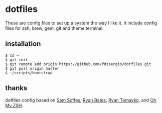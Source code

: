 # dotfiles

These are config files to set up a system the way I like it. It include config files for zsh, brew, gem, git and theme terminal.

## installation

    $ cd ~
    $ git init
    $ git remote add origin https://github.com/fdzsergio/dotfiles.git
    $ git pull origin master
    $ ~/scripts/bootstrap

## thanks

dotfiles config based on [Sam Soffes](https://github.com/soffes/dotfiles), [Ryan Bates](http://github.com/ryanb/dotfiles), [Ryan Tomayko](http://github.com/rtomayko/dotfiles), and [Oh My ZSH](https://github.com/robbyrussell/oh-my-zsh).